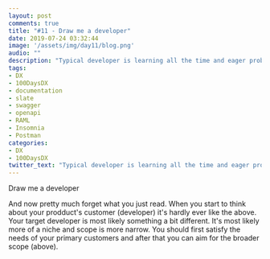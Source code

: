 ```yaml
---
layout: post
comments: true
title: "#11 - Draw me a developer"
date: 2019-07-24 03:32:44
image: '/assets/img/day11/blog.png'
audio: ""
description: "Typical developer is learning all the time and eager problem-solver."
tags:
- DX 
- 100DaysDX
- documentation
- slate
- swagger
- openapi 
- RAML
- Insomnia
- Postman
categories:
- DX
- 100DaysDX
twitter_text: "Typical developer is learning all the time and eager problem-solver."
---
```


Draw me a developer

And now pretty much forget what you just read. When you start to think about your prodduct's customer (developer) it's hardly ever like the above. Your target developer is most likely something a bit different. It's most likely more of a niche and scope is more narrow. You should first satisfy the needs of your primary customers and after that you can aim for the broader scope (above). 